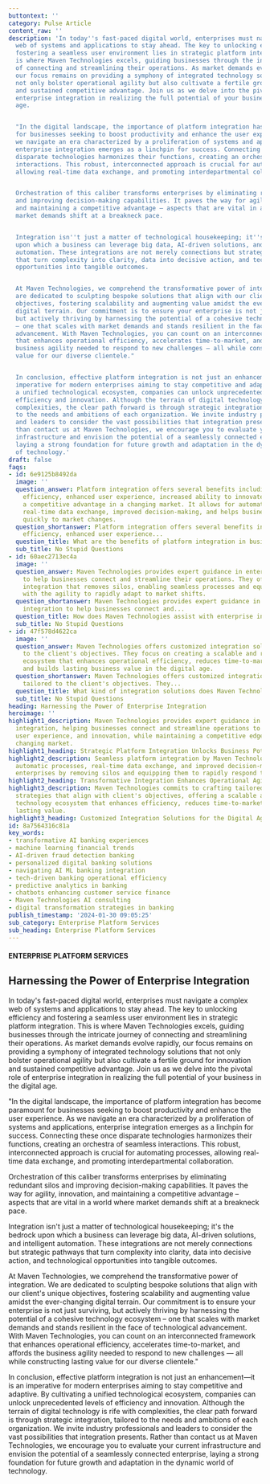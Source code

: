 ```yaml
---
buttontext: ''
category: Pulse Article
content_raw: ''
description: 'In today''s fast-paced digital world, enterprises must navigate a complex
  web of systems and applications to stay ahead. The key to unlocking efficiency and
  fostering a seamless user environment lies in strategic platform integration. This
  is where Maven Technologies excels, guiding businesses through the intricate journey
  of connecting and streamlining their operations. As market demands evolve rapidly,
  our focus remains on providing a symphony of integrated technology solutions that
  not only bolster operational agility but also cultivate a fertile ground for innovation
  and sustained competitive advantage. Join us as we delve into the pivotal role of
  enterprise integration in realizing the full potential of your business in the digital
  age.


  "In the digital landscape, the importance of platform integration has become paramount
  for businesses seeking to boost productivity and enhance the user experience. As
  we navigate an era characterized by a proliferation of systems and applications,
  enterprise integration emerges as a linchpin for success. Connecting these once
  disparate technologies harmonizes their functions, creating an orchestra of seamless
  interactions. This robust, interconnected approach is crucial for automating processes,
  allowing real-time data exchange, and promoting interdepartmental collaboration.


  Orchestration of this caliber transforms enterprises by eliminating redundant silos
  and improving decision-making capabilities. It paves the way for agility, innovation,
  and maintaining a competitive advantage – aspects that are vital in a world where
  market demands shift at a breakneck pace.


  Integration isn''t just a matter of technological housekeeping; it''s the bedrock
  upon which a business can leverage big data, AI-driven solutions, and intelligent
  automation. These integrations are not merely connections but strategic pathways
  that turn complexity into clarity, data into decisive action, and technological
  opportunities into tangible outcomes.


  At Maven Technologies, we comprehend the transformative power of integration. We
  are dedicated to sculpting bespoke solutions that align with our client''s unique
  objectives, fostering scalability and augmenting value amidst the ever-changing
  digital terrain. Our commitment is to ensure your enterprise is not just surviving,
  but actively thriving by harnessing the potential of a cohesive technology ecosystem
  – one that scales with market demands and stands resilient in the face of technological
  advancement. With Maven Technologies, you can count on an interconnected framework
  that enhances operational efficiency, accelerates time-to-market, and affords the
  business agility needed to respond to new challenges — all while constructing lasting
  value for our diverse clientele."


  In conclusion, effective platform integration is not just an enhancement—it is an
  imperative for modern enterprises aiming to stay competitive and adaptive. By cultivating
  a unified technological ecosystem, companies can unlock unprecedented levels of
  efficiency and innovation. Although the terrain of digital technology is rife with
  complexities, the clear path forward is through strategic integration, tailored
  to the needs and ambitions of each organization. We invite industry professionals
  and leaders to consider the vast possibilities that integration presents. Rather
  than contact us at Maven Technologies, we encourage you to evaluate your current
  infrastructure and envision the potential of a seamlessly connected enterprise,
  laying a strong foundation for future growth and adaptation in the dynamic world
  of technology.'
draft: false
faqs:
- id: 6e9125b8492da
  image: ''
  question_answer: Platform integration offers several benefits including improved
    efficiency, enhanced user experience, increased ability to innovate, and maintaining
    a competitive advantage in a changing market. It allows for automatic processes,
    real-time data exchange, improved decision-making, and helps businesses to respond
    quickly to market changes.
  question_shortanswer: Platform integration offers several benefits including improved
    efficiency, enhanced user experience...
  question_title: What are the benefits of platform integration in businesses?
  sub_title: No Stupid Questions
- id: 60aec2713ec4a
  image: ''
  question_answer: Maven Technologies provides expert guidance in enterprise integration
    to help businesses connect and streamline their operations. They offer transformative
    integration that removes silos, enabling seamless processes and equipping enterprises
    with the agility to rapidly adapt to market shifts.
  question_shortanswer: Maven Technologies provides expert guidance in enterprise
    integration to help businesses connect and...
  question_title: How does Maven Technologies assist with enterprise integration?
  sub_title: No Stupid Questions
- id: 47f578d4622ca
  image: ''
  question_answer: Maven Technologies offers customized integration solutions tailored
    to the client's objectives. They focus on creating a scalable and resilient technology
    ecosystem that enhances operational efficiency, reduces time-to-market for products,
    and builds lasting business value in the digital age.
  question_shortanswer: Maven Technologies offers customized integration solutions
    tailored to the client's objectives. They...
  question_title: What kind of integration solutions does Maven Technologies offer?
  sub_title: No Stupid Questions
heading: Harnessing the Power of Enterprise Integration
heroimage: ''
highlight1_description: Maven Technologies provides expert guidance in enterprise
  integration, helping businesses connect and streamline operations to foster efficiency,
  user experience, and innovation, while maintaining a competitive edge in the rapidly
  changing market.
highlight1_heading: Strategic Platform Integration Unlocks Business Potential
highlight2_description: Seamless platform integration by Maven Technologies enables
  automatic processes, real-time data exchange, and improved decision-making, revolutionizing
  enterprises by removing silos and equipping them to rapidly respond to market shifts.
highlight2_heading: Transformative Integration Enhances Operational Agility
highlight3_description: Maven Technologies commits to crafting tailored integration
  strategies that align with client's objectives, offering a scalable and resilient
  technology ecosystem that enhances efficiency, reduces time-to-market, and builds
  lasting value.
highlight3_heading: Customized Integration Solutions for the Digital Age
id: 8a7564316c81a
key_words:
- transformative AI banking experiences
- machine learning financial trends
- AI-driven fraud detection banking
- personalized digital banking solutions
- navigating AI ML banking integration
- tech-driven banking operational efficiency
- predictive analytics in banking
- chatbots enhancing customer service finance
- Maven Technologies AI consulting
- digital transformation strategies in banking
publish_timestamp: '2024-01-30 09:05:25'
sub_category: Enterprise Platform Services
sub_heading: Enterprise Platform Services
---
```


#### ENTERPRISE PLATFORM SERVICES
## Harnessing the Power of Enterprise Integration
In today's fast-paced digital world, enterprises must navigate a complex web of systems and applications to stay ahead. The key to unlocking efficiency and fostering a seamless user environment lies in strategic platform integration. This is where Maven Technologies excels, guiding businesses through the intricate journey of connecting and streamlining their operations. As market demands evolve rapidly, our focus remains on providing a symphony of integrated technology solutions that not only bolster operational agility but also cultivate a fertile ground for innovation and sustained competitive advantage. Join us as we delve into the pivotal role of enterprise integration in realizing the full potential of your business in the digital age.

"In the digital landscape, the importance of platform integration has become paramount for businesses seeking to boost productivity and enhance the user experience. As we navigate an era characterized by a proliferation of systems and applications, enterprise integration emerges as a linchpin for success. Connecting these once disparate technologies harmonizes their functions, creating an orchestra of seamless interactions. This robust, interconnected approach is crucial for automating processes, allowing real-time data exchange, and promoting interdepartmental collaboration.

Orchestration of this caliber transforms enterprises by eliminating redundant silos and improving decision-making capabilities. It paves the way for agility, innovation, and maintaining a competitive advantage – aspects that are vital in a world where market demands shift at a breakneck pace.

Integration isn't just a matter of technological housekeeping; it's the bedrock upon which a business can leverage big data, AI-driven solutions, and intelligent automation. These integrations are not merely connections but strategic pathways that turn complexity into clarity, data into decisive action, and technological opportunities into tangible outcomes.

At Maven Technologies, we comprehend the transformative power of integration. We are dedicated to sculpting bespoke solutions that align with our client's unique objectives, fostering scalability and augmenting value amidst the ever-changing digital terrain. Our commitment is to ensure your enterprise is not just surviving, but actively thriving by harnessing the potential of a cohesive technology ecosystem – one that scales with market demands and stands resilient in the face of technological advancement. With Maven Technologies, you can count on an interconnected framework that enhances operational efficiency, accelerates time-to-market, and affords the business agility needed to respond to new challenges — all while constructing lasting value for our diverse clientele."

In conclusion, effective platform integration is not just an enhancement—it is an imperative for modern enterprises aiming to stay competitive and adaptive. By cultivating a unified technological ecosystem, companies can unlock unprecedented levels of efficiency and innovation. Although the terrain of digital technology is rife with complexities, the clear path forward is through strategic integration, tailored to the needs and ambitions of each organization. We invite industry professionals and leaders to consider the vast possibilities that integration presents. Rather than contact us at Maven Technologies, we encourage you to evaluate your current infrastructure and envision the potential of a seamlessly connected enterprise, laying a strong foundation for future growth and adaptation in the dynamic world of technology.